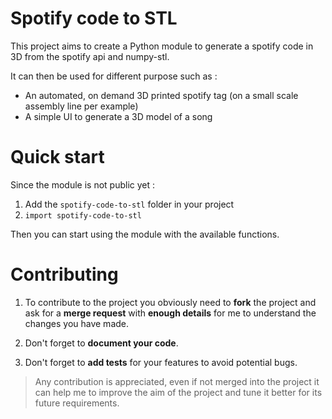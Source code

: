 [comment]: <> (TODO : add a logo for the project, something like a [code --> 3d model])

# Spotify code to STL

This project aims to create a Python module to generate a spotify code in 3D from the spotify api and numpy-stl.

It can then be used for different purpose such as :
* An automated, on demand 3D printed spotify tag (on a small scale assembly line per example)
* A simple UI to generate a 3D model of a song

# Quick start

[comment]: <> (TODO : Once the module is published, `pip install stlotipy`, `import stlotipy`)
Since the module is not public yet :

1. Add the `spotify-code-to-stl` folder in your project
2. `import spotify-code-to-stl`

Then you can start using the module with the available functions.

[comment]: <> (TODO : Add the basic functions to use the module)

# Contributing

1. To contribute to the project you obviously need to **fork** the project and ask for a **merge request**
with **enough details** for me to understand the changes you have made.

2. Don't forget to **document your code**.

3. Don't forget to **add tests** for your features to avoid potential bugs.

> Any contribution is appreciated, even if not merged into the project it can help me
to improve the aim of the project and tune it better for its future requirements.
